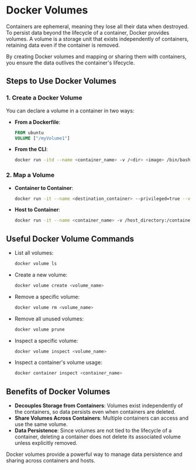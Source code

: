 
# Docker Volumes

Containers are ephemeral, meaning they lose all their data when destroyed. To persist data beyond the lifecycle of a container, Docker provides volumes. A volume is a storage unit that exists independently of containers, retaining data even if the container is removed.

By creating Docker volumes and mapping or sharing them with containers, you ensure the data outlives the container's lifecycle.

## Steps to Use Docker Volumes

### 1. Create a Docker Volume

You can declare a volume in a container in two ways:

- **From a Dockerfile**:
    ```dockerfile
    FROM ubuntu
    VOLUME ["/myVolume1"]
    ```

- **From the CLI**:
    ```bash
    docker run -itd --name <container_name> -v /<dir> <image> /bin/bash
    ```

### 2. Map a Volume

- **Container to Container**:
    ```bash
    docker run -it --name <destination_container> --privileged=true --volumes-from <source_container>
    ```

- **Host to Container**:
    ```bash
    docker run -it --name <container_name> -v /host_directory:/container_directory --privileged=true <image> /bin/bash
    ```

## Useful Docker Volume Commands

- List all volumes:
    ```bash
    docker volume ls
    ```

- Create a new volume:
    ```bash
    docker volume create <volume_name>
    ```

- Remove a specific volume:
    ```bash
    docker volume rm <volume_name>
    ```

- Remove all unused volumes:
    ```bash
    docker volume prune
    ```

- Inspect a specific volume:
    ```bash
    docker volume inspect <volume_name>
    ```

- Inspect a container's volume usage:
    ```bash
    docker container inspect <container_name>
    ```

## Benefits of Docker Volumes

- **Decouples Storage from Containers**: Volumes exist independently of the containers, so data persists even when containers are deleted.
- **Share Volumes Across Containers**: Multiple containers can access and use the same volume.
- **Data Persistence**: Since volumes are not tied to the lifecycle of a container, deleting a container does not delete its associated volume unless explicitly removed.

Docker volumes provide a powerful way to manage data persistence and sharing across containers and hosts.
